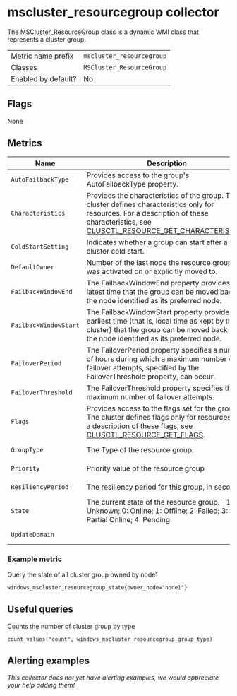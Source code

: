 # mscluster_resourcegroup collector

The MSCluster_ResourceGroup class is a dynamic WMI class that represents a cluster group.

|||
-|-
Metric name prefix  | `mscluster_resourcegroup`
Classes             | `MSCluster_ResourceGroup`
Enabled by default? | No

## Flags

None

## Metrics

Name | Description | Type | Labels
-----|-------------|------|-------
`AutoFailbackType` | Provides access to the group's AutoFailbackType property. | gauge | `owner_node`, `name`
`Characteristics` | Provides the characteristics of the group. The cluster defines characteristics only for resources. For a description of these characteristics, see [CLUSCTL_RESOURCE_GET_CHARACTERISTICS](https://docs.microsoft.com/en-us/previous-versions/windows/desktop/mscs/clusctl-resource-get-characteristics). | gauge | `owner_node`, `name`
`ColdStartSetting` | Indicates whether a group can start after a cluster cold start. | gauge | `owner_node`, `name`
`DefaultOwner` | Number of the last node the resource group was activated on or explicitly moved to. | gauge | `owner_node`, `name`
`FailbackWindowEnd` | The FailbackWindowEnd property provides the latest time that the group can be moved back to the node identified as its preferred node. | gauge | `owner_node`, `name`
`FailbackWindowStart` | The FailbackWindowStart property provides the earliest time (that is, local time as kept by the cluster) that the group can be moved back to the node identified as its preferred node. | gauge | `owner_node`, `name`
`FailoverPeriod` | The FailoverPeriod property specifies a number of hours during which a maximum number of failover attempts, specified by the FailoverThreshold property, can occur. | gauge | `owner_node`, `name`
`FailoverThreshold` | The FailoverThreshold property specifies the maximum number of failover attempts. | gauge | `owner_node`, `name`
`Flags` | Provides access to the flags set for the group. The cluster defines flags only for resources. For a description of these flags, see [CLUSCTL_RESOURCE_GET_FLAGS](https://docs.microsoft.com/en-us/previous-versions/windows/desktop/mscs/clusctl-resource-get-flags). | gauge | `owner_node`, `name`
`GroupType` | The Type of the resource group. | gauge | `owner_node`, `name`
`Priority` | Priority value of the resource group | gauge | `owner_node`, `name`
`ResiliencyPeriod` | The resiliency period for this group, in seconds. | gauge | `owner_node`, `name`
`State` | The current state of the resource group. -1: Unknown; 0: Online; 1: Offline; 2: Failed; 3: Partial Online; 4: Pending | gauge | `owner_node`, `name`
`UpdateDomain` | | gauge | `owner_node`, `name`

### Example metric
Query the state of all cluster group owned by node1
```
windows_mscluster_resourcegroup_state{owner_node="node1"}
```

## Useful queries
Counts the number of cluster group by type
```
count_values("count", windows_mscluster_resourcegroup_group_type)
```

## Alerting examples
_This collector does not yet have alerting examples, we would appreciate your help adding them!_
